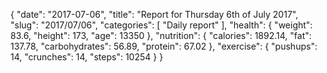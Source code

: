 {
    "date": "2017-07-06",
    "title": "Report for Thursday 6th of July 2017",
    "slug": "2017\/07\/06",
    "categories": [
        "Daily report"
    ],
    "health": {
        "weight": 83.6,
        "height": 173,
        "age": 13350
    },
    "nutrition": {
        "calories": 1892.14,
        "fat": 137.78,
        "carbohydrates": 56.89,
        "protein": 67.02
    },
    "exercise": {
        "pushups": 14,
        "crunches": 14,
        "steps": 10254
    }
}